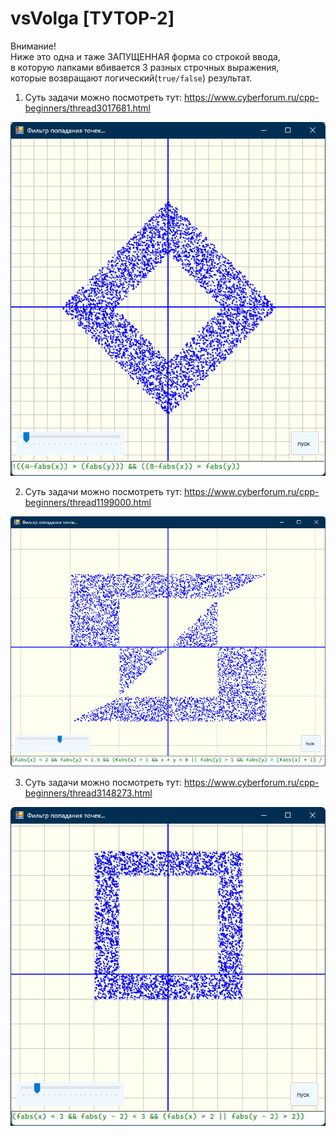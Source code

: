 # vsVolga [ТУТОР-2]
  
Внимание!  
Ниже это одна и таже ЗАПУЩЕННАЯ форма со строкой ввода,  
в которую лапками вбивается 3 разных строчных выражения,  
которые возвращают логический(`true/false`) результат.
  
1. Суть задачи можно посмотреть тут:
 https://www.cyberforum.ru/cpp-beginners/thread3017681.html
 
  ![Screenshot vsVolga](../../../scrshorts/vsvolga1.jpg)
  
2. Суть задачи можно посмотреть тут:
https://www.cyberforum.ru/cpp-beginners/thread1199000.html
 
  ![Screenshot vsVolga](../../../scrshorts/vsvolga2.jpg)
  
3. Суть задачи можно посмотреть тут:
https://www.cyberforum.ru/cpp-beginners/thread3148273.html
 
  ![Screenshot vsVolga](../../../scrshorts/vsvolga3.jpg)